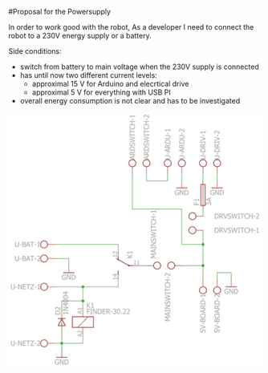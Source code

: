 #Proposal for the Powersupply

In order to work good with the robot,
As a developer I need to connect the robot to a 230V energy supply or a battery.

Side conditions:
* switch from battery to main voltage when the 230V supply is connected
* has until now two different current levels: 
  * approximal 15 V for Arduino and elecrtical drive
  * approximal 5 V for everything with USB PI
* overall energy consumption is not clear and has to be investigated

![voltage distribution](VoltageDistribution.png)

